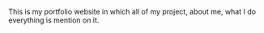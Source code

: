 This is my portfolio website in which all of my project, about me, what I do everything is mention on it.

